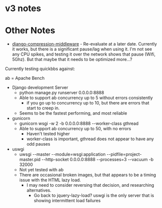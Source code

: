 # v3 notes






# Other Notes

* [django-compression-middleware](https://pypi.org/project/django-compression-middleware/) - Re-evaluate at a later date.
Currently it works, but there is a significant pause/lag when using it.  I'm not see any CPU spikes, and testing it over
the network shows that pause (Wifi, 5Ghz).  But that maybe that it needs to be optimized more...?


Currently testing quickbbs against:

ab = Apache Bench
* Django development Server
  * python manage.py runserver 0.0.0.0:8888
  * Able to support ab concurrency up to 5 without errors consistently
    * if you go up to concurrency up to 10, but there are errors that start to creep in.
  * Seems to be the fastest performing, and most reliable
* gunicorn
  * gunicorn wsgi -w 2 -b 0.0.0.0:8888 --worker-class gthread
  * Able to support ab concurrency up to 50, with no errors
    * Haven't tested higher
    * worker-class is important, gthread does not appear to have any odd pauses
* uswgi
  * uwsgi --master --module=wsgi:application  --pidfile=project-master.pid --http-socket  0.0.0.0:8888 --processes=3 --vacuum -b 32000
  * Not yet tested with ab
  * There are occasional broken images, but that appears to be a timing issue with the HTML lazy load.
    * I may need to consider reversing that decision, and researching alternatives.
      * Go back to jquery-lazy-load?  uswgi is the only server that is showing intermittent load failures